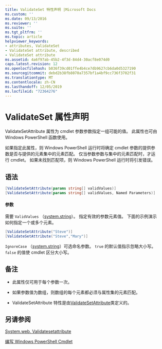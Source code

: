 ```yaml
---
title: ValidateSet 特性声明 |Microsoft Docs
ms.custom: ''
ms.date: 09/13/2016
ms.reviewer: ''
ms.suite: ''
ms.tgt_pltfrm: ''
ms.topic: article
helpviewer_keywords:
- attributes, ValidateSet
- ValidateSet attribute, described
- ValidateSet attribute
ms.assetid: 4a6f97ab-45b2-4f3d-84d4-30acf8e074d0
caps.latest.revision: 12
ms.openlocfilehash: b036f39cd01ffe4b4ce7db9627cb6da0d5327190
ms.sourcegitcommit: debd2b38fb8070a7357bf1a4bf9cc736f3702f31
ms.translationtype: MT
ms.contentlocale: zh-CN
ms.lasthandoff: 12/05/2019
ms.locfileid: "72364276"
---
```

# <a name="validateset-attribute-declaration"></a>ValidateSet 属性声明

ValidateSetAttribute 属性为 cmdlet 参数参数指定一组可能的值。 此属性也可由 Windows PowerShell 函数使用。

如果指定此属性，则 Windows PowerShell 运行时将确定 cmdlet 参数的提供参数是否与提供的元素集中的元素匹配。 仅当参数参数与集中的元素匹配时，才运行 cmdlet。 如果未找到匹配项，则 Windows PowerShell 运行时将引发错误。

## <a name="syntax"></a>语法

```csharp
[ValidateSetAttribute(params string[] validValues)]
[ValidateSetAttribute(params string[] validValues, Named Parameters)]
```

#### <a name="parameters"></a>参数

需要 `ValidValues` （[system.string](/dotnet/api/System.String)）。 指定有效的参数元素值。 下面的示例演示如何指定一个或多个元素。

```csharp
[ValidateSetAttribute("Steve")]
[ValidateSetAttribute("Steve","Mary")]
```

`IgnoreCase` （[system.string](/dotnet/api/System.Boolean)）可选命名参数。 `true` 的默认值指示忽略大小写。 `false` 的值使 cmdlet 区分大小写。

## <a name="remarks"></a>备注

- 此属性仅可用于每个参数一次。

- 如果参数值为数组，则数组的每个元素都必须与属性集的元素匹配。

- ValidateSetAttribute 特性是由[ValidateSetAttribute](/dotnet/api/System.Management.Automation.ValidateSetAttribute)类定义的。

## <a name="see-also"></a>另请参阅

[System.web. Validatesetattribute](/dotnet/api/System.Management.Automation.ValidateSetAttribute)

[编写 Windows PowerShell Cmdlet](./writing-a-windows-powershell-cmdlet.md)
